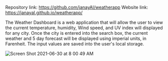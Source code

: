 Repository link: https://github.com/janayAl/weatherapp
Website link: https://janayal.github.io/weatherapp/

The Weather Dashboard is a web application that will allow the user to view the current temperature, humidity, Wind speed, and UV index will displayed for any city.  Once the city is entered into the search box, the current weather and 5 day forecast will be displayed using imperial units, in Farenheit. The input values are saved into the user's local storage. 

![Screen Shot 2021-06-30 at 8 00 49 AM](https://user-images.githubusercontent.com/82891366/123964686-511c2000-d979-11eb-978e-af28ddf79722.png)
